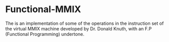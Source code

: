 # Functional-MMIX

The is an implementation of some of the operations in the instruction set of the virtual MMIX machine developed by Dr. Donald Knuth, with an F.P (Functional Programming) undertone.
